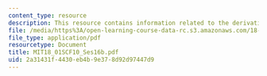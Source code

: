 ```yaml
---
content_type: resource
description: This resource contains information related to the derivative of a^x.
file: /media/https%3A/open-learning-course-data-rc.s3.amazonaws.com/18-01sc-single-variable-calculus-fall-2010/2a31431f4430eb4b9e378d92d97447d9_MIT18_01SCF10_Ses16b.pdf
file_type: application/pdf
resourcetype: Document
title: MIT18_01SCF10_Ses16b.pdf
uid: 2a31431f-4430-eb4b-9e37-8d92d97447d9
---
```

